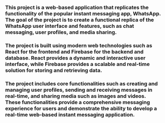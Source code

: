 ### This project  is a web-based application that replicates the functionality of the popular instant messaging app, WhatsApp. The goal of the project is to create a functional replica of the WhatsApp user interface and features, such as chat messaging, user profiles, and media sharing.

### The project is built using modern web technologies such as React for the frontend and Firebase for the backend and database. React provides a dynamic and interactive user interface, while Firebase provides a scalable and real-time solution for storing and retrieving data.

### The project includes core functionalities such as creating and managing user profiles, sending and receiving messages in real-time, and sharing media such as images and videos. These functionalities provide a comprehensive messaging experience for users and demonstrate the ability to develop a real-time web-based instant messaging application.

